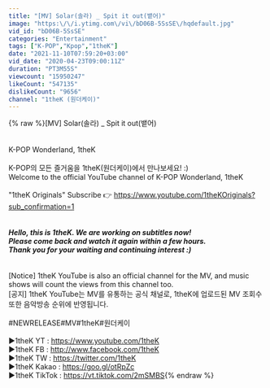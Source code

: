 ```yaml
---
title: "[MV] Solar(솔라) _ Spit it out(뱉어)"
image: "https:\/\/i.ytimg.com\/vi\/bD06B-5SsSE\/hqdefault.jpg"
vid_id: "bD06B-5SsSE"
categories: "Entertainment"
tags: ["K-POP","Kpop","1theK"]
date: "2021-11-10T07:59:20+03:00"
vid_date: "2020-04-23T09:00:11Z"
duration: "PT3M55S"
viewcount: "15950247"
likeCount: "547135"
dislikeCount: "9656"
channel: "1theK (원더케이)"
---
```

{% raw %}[MV] Solar(솔라) _ Spit it out(뱉어)<br /><br /><br />K-POP Wonderland, 1theK<br /><br />K-POP의 모든 즐거움을 1theK(원더케이)에서 만나보세요! :)<br />Welcome to the official YouTube channel of K-POP Wonderland, 1theK<br /><br />&quot;1theK Originals&quot; Subscribe 👉 <a rel="nofollow" target="blank" href="https://www.youtube.com/1theKOriginals?sub_confirmation=1">https://www.youtube.com/1theKOriginals?sub_confirmation=1</a><br /><br />*****<br />Hello, this is 1theK. We are working on subtitles now!<br />Please come back and watch it again within a few hours.<br />Thank you for your waiting and continuing interest :)<br />*****<br /><br />[Notice] 1theK YouTube is also an official channel for the MV, and music shows will count the views from this channel too.<br />[공지] 1theK YouTube는 MV를 유통하는 공식 채널로, 1theK에 업로드된 MV 조회수 또한 음악방송 순위에 반영됩니다.<br /><br />#NEWRELEASE#MV#1theK#원더케이<br /><br />▶1theK YT : <a rel="nofollow" target="blank" href="https://www.youtube.com/1theK">https://www.youtube.com/1theK</a><br />▶1theK FB  : <a rel="nofollow" target="blank" href="http://www.facebook.com/1theK">http://www.facebook.com/1theK</a><br />▶1theK TW : <a rel="nofollow" target="blank" href="https://twitter.com/1theK">https://twitter.com/1theK</a><br />▶1theK Kakao : <a rel="nofollow" target="blank" href="https://goo.gl/otRpZc">https://goo.gl/otRpZc</a><br />▶1theK TikTok : <a rel="nofollow" target="blank" href="https://vt.tiktok.com/2mSMBS">https://vt.tiktok.com/2mSMBS</a>{% endraw %}
